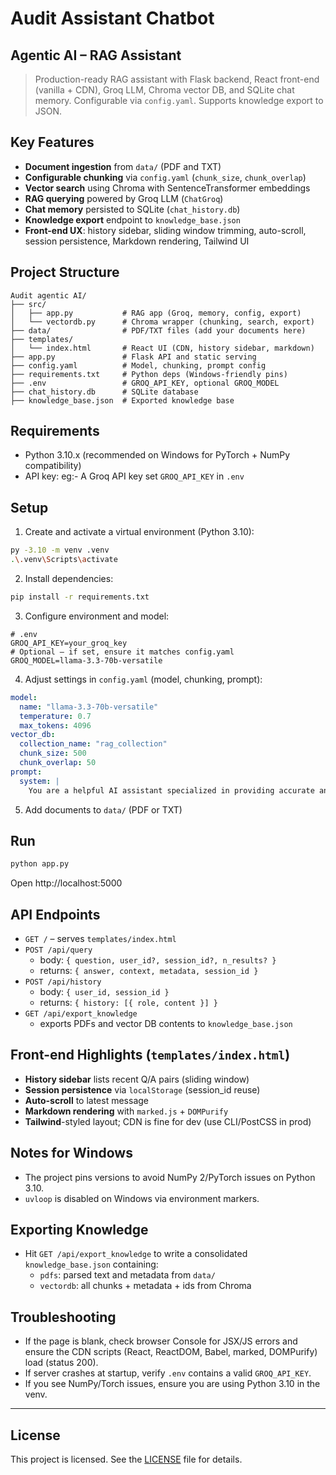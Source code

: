 # Audit Assistant Chatbot

## Agentic AI – RAG Assistant

> Production-ready RAG assistant with Flask backend, React front-end (vanilla + CDN), Groq LLM, Chroma vector DB, and SQLite chat memory. Configurable via `config.yaml`. Supports knowledge export to JSON.

## Key Features

- **Document ingestion** from `data/` (PDF and TXT)
- **Configurable chunking** via `config.yaml` (`chunk_size`, `chunk_overlap`)
- **Vector search** using Chroma with SentenceTransformer embeddings
- **RAG querying** powered by Groq LLM (`ChatGroq`)
- **Chat memory** persisted to SQLite (`chat_history.db`)
- **Knowledge export** endpoint to `knowledge_base.json`
- **Front-end UX**: history sidebar, sliding window trimming, auto-scroll, session persistence, Markdown rendering, Tailwind UI

## Project Structure

```
Audit agentic AI/
├── src/
│   ├── app.py           # RAG app (Groq, memory, config, export)
│   └── vectordb.py      # Chroma wrapper (chunking, search, export)
├── data/                # PDF/TXT files (add your documents here)
├── templates/
│   └── index.html       # React UI (CDN, history sidebar, markdown)
├── app.py               # Flask API and static serving
├── config.yaml          # Model, chunking, prompt config
├── requirements.txt     # Python deps (Windows-friendly pins)
├── .env                 # GROQ_API_KEY, optional GROQ_MODEL
├── chat_history.db      # SQLite database
├── knowledge_base.json  # Exported knowledge base
```

## Requirements

- Python 3.10.x (recommended on Windows for PyTorch + NumPy compatibility)
- API key: eg:- A Groq API key set `GROQ_API_KEY` in `.env`

## Setup

1. Create and activate a virtual environment (Python 3.10):
```bash
py -3.10 -m venv .venv
.\.venv\Scripts\activate
```
2. Install dependencies:
```bash
pip install -r requirements.txt
```
3. Configure environment and model:
```env
# .env
GROQ_API_KEY=your_groq_key
# Optional – if set, ensure it matches config.yaml
GROQ_MODEL=llama-3.3-70b-versatile
```
4. Adjust settings in `config.yaml` (model, chunking, prompt):
```yaml
model:
  name: "llama-3.3-70b-versatile"
  temperature: 0.7
  max_tokens: 4096
vector_db:
  collection_name: "rag_collection"
  chunk_size: 500
  chunk_overlap: 50
prompt:
  system: |
    You are a helpful AI assistant specialized in providing accurate and concise answers based on the provided context.
```
5. Add documents to `data/` (PDF or TXT)

## Run

```bash
python app.py
```
Open http://localhost:5000

## API Endpoints
- `GET /` – serves `templates/index.html`
- `POST /api/query`
  - body: `{ question, user_id?, session_id?, n_results? }`
  - returns: `{ answer, context, metadata, session_id }`
- `POST /api/history`
  - body: `{ user_id, session_id }`
  - returns: `{ history: [{ role, content }] }`
- `GET /api/export_knowledge`
  - exports PDFs and vector DB contents to `knowledge_base.json`

## Front-end Highlights (`templates/index.html`)

- **History sidebar** lists recent Q/A pairs (sliding window)
- **Session persistence** via `localStorage` (session_id reuse)
- **Auto-scroll** to latest message
- **Markdown rendering** with `marked.js` + `DOMPurify`
- **Tailwind**-styled layout; CDN is fine for dev (use CLI/PostCSS in prod)

## Notes for Windows

- The project pins versions to avoid NumPy 2/PyTorch issues on Python 3.10.
- `uvloop` is disabled on Windows via environment markers.

## Exporting Knowledge

- Hit `GET /api/export_knowledge` to write a consolidated `knowledge_base.json` containing:
  - `pdfs`: parsed text and metadata from `data/`
  - `vectordb`: all chunks + metadata + ids from Chroma

## Troubleshooting
- If the page is blank, check browser Console for JSX/JS errors and ensure the CDN scripts (React, ReactDOM, Babel, marked, DOMPurify) load (status 200).
- If server crashes at startup, verify `.env` contains a valid `GROQ_API_KEY`.
- If you see NumPy/Torch issues, ensure you are using Python 3.10 in the venv.

---

## License

This project is licensed. See the [LICENSE](LICENSE) file for details.
